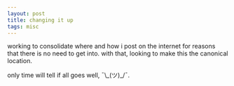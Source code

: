 ```yaml
---
layout: post
title: changing it up
tags: misc
---
```


working to consolidate where and how i post on the internet for reasons that there is no need to get into. with that, looking to make this the canonical location.

only time will tell if all goes well, ¯\\_\(ツ\)\_/¯.

